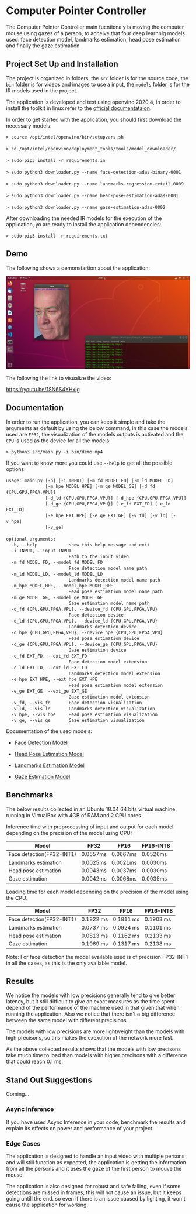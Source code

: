 # Computer Pointer Controller

The Computer Pointer Controller main fucntionaly is moving the computer mouse using gazes of a person, to acheive that four deep learnnig models used: face detection model, landmarks estimation, head pose estimation and finally the gaze estimation.

## Project Set Up and Installation




The project is organized in folders, the `src` folder is for the source code, the `bin` folder is for videos and images to use a input, the `models` folder is for the IR models
used in the project.

The application is developed and test using openvino 2020.4, in order to install the toolkit in linux refer to the [official documentataion](https://docs.openvinotoolkit.org/latest/openvino_docs_install_guides_installing_openvino_linux.html).

In order to get started with the application, you should first download the necessary models:


```
> source /opt/intel/openvino/bin/setupvars.sh

> cd /opt/intel/openvino/deployment_tools/tools/model_downloader/

> sudo pip3 install -r requirements.in

> sudo python3 downloader.py --name face-detection-adas-binary-0001

> sudo python3 downloader.py --name landmarks-regression-retail-0009

> sudo python3 downloader.py --name head-pose-estimation-adas-0001

> sudo python3 downloader.py --name gaze-estimation-adas-0002

```

After downloading the needed IR models for the execution of the application, yo are ready to install the application dependencies:

```
> sudo pip3 install -r requirements.txt
```

## Demo

The following shows a demonstartion about the application:

![Demo](img/demo.png)

The following the link to visualize the video:

https://youtu.be/1SN6S4XHxig


## Documentation

In order to run the application, you can keep it simple and take the arguments as default by using the below command, in this case the models used are `FP32`, the visualization of the models outputs is activated and the `CPU` is used as the device for all the models:

```
> python3 src/main.py -i bin/demo.mp4  
```

If you want to know more you could use `--help` to get all the possible options:

```
usage: main.py [-h] [-i INPUT] [-m_fd MODEL_FD] [-m_ld MODEL_LD]
               [-m_hpe MODEL_HPE] [-m_ge MODEL_GE] [-d_fd {CPU,GPU,FPGA,VPU}]
               [-d_ld {CPU,GPU,FPGA,VPU}] [-d_hpe {CPU,GPU,FPGA,VPU}]
               [-d_ge {CPU,GPU,FPGA,VPU}] [-e_fd EXT_FD] [-e_ld EXT_LD]
               [-e_hpe EXT_HPE] [-e_ge EXT_GE] [-v_fd] [-v_ld] [-v_hpe]
               [-v_ge]

optional arguments:
  -h, --help            show this help message and exit
  -i INPUT, --input INPUT
                        Path to the input video
  -m_fd MODEL_FD, --model_fd MODEL_FD
                        Face detection model name path
  -m_ld MODEL_LD, --model_ld MODEL_LD
                        Landmarks detection model name path
  -m_hpe MODEL_HPE, --model_hpe MODEL_HPE
                        Head pose estimation model name path
  -m_ge MODEL_GE, --model_ge MODEL_GE
                        Gaze estimation model name path
  -d_fd {CPU,GPU,FPGA,VPU}, --device_fd {CPU,GPU,FPGA,VPU}
                        Face detection device
  -d_ld {CPU,GPU,FPGA,VPU}, --device_ld {CPU,GPU,FPGA,VPU}
                        Landmarks detection device
  -d_hpe {CPU,GPU,FPGA,VPU}, --device_hpe {CPU,GPU,FPGA,VPU}
                        Head pose estimation device
  -d_ge {CPU,GPU,FPGA,VPU}, --device_ge {CPU,GPU,FPGA,VPU}
                        Gaze estimation device
  -e_fd EXT_FD, --ext_fd EXT_FD
                        Face detection model extension
  -e_ld EXT_LD, --ext_ld EXT_LD
                        Landmarks detection model extension
  -e_hpe EXT_HPE, --ext_hpe EXT_HPE
                        Head pose estimation model extension
  -e_ge EXT_GE, --ext_ge EXT_GE
                        Gaze estimation model extension
  -v_fd, --vis_fd       Face detection visualization
  -v_ld, --vis_ld       Landmarks detection visualization
  -v_hpe, --vis_hpe     Head pose estimation visualization
  -v_ge, --vis_ge       Gaze estimation visualization

```

Documentation of the used models:


* [Face Detection Model](https://docs.openvinotoolkit.org/latest/omz_models_intel_face_detection_adas_binary_0001_description_face_detection_adas_binary_0001.html)

* [Head Pose Estimation Model](https://docs.openvinotoolkit.org/latest/omz_models_intel_head_pose_estimation_adas_0001_description_head_pose_estimation_adas_0001.html)

* [Landmarks Estimation Model](https://docs.openvinotoolkit.org/latest/omz_models_intel_landmarks_regression_retail_0009_description_landmarks_regression_retail_0009.html)

* [Gaze Estimation Model](https://docs.openvinotoolkit.org/latest/omz_models_intel_gaze_estimation_adas_0002_description_gaze_estimation_adas_0002.html)

## Benchmarks

The below results collected in an Ubuntu 18.04 64 bits virtual machine running in VirtualBox with 4GB of RAM and 2 CPU cores.


Inference time with preprocessing of input and output for each model depending on the precision of the model using CPU:


| Model                         |     FP32      |   FP16    |  FP16-INT8 |
|-------------------------------|---------------|-----------|------------|
|Face detection(FP32-INT1)      |    0.0557ms   | 0.0667ms  | 0.0526ms   |
|Landmarks estimation           |    0.0025ms   | 0.0021ms  | 0.0030ms   |
|Head pose estimation           |    0.0043ms   | 0.0037ms  | 0.0030ms   |
|Gaze estimation                |    0.0042ms   | 0.0068ms  | 0.0035ms   |





Loading time for each model depending on the precision of the model using the CPU:

| Model                         |     FP32      |   FP16     |  FP16-INT8  |
|-------------------------------|---------------|------------|-------------|
|Face detection(FP32-INT1)      |  0.1822 ms    | 0.1811 ms  |  0.1903 ms  |
|Landmarks estimation           |  0.0737 ms    | 0.0924 ms  |  0.1101 ms  |
|Head pose estimation           |  0.0813 ms    | 0.1162 ms  |  0.2133 ms  |
|Gaze estimation                |  0.1069 ms    | 0.1317 ms  |  0.2138 ms  |




Note: For face detection the model available used is of precision FP32-INT1 in all the cases, as this is the only available model.

## Results

We notice the models with low precisions generally tend to give better latency, but it still difficult to give an exact measures as the time spent depend of the performance of the machine used in that given that when running the application.  Also we notice that there isn't a big difference between the same model with different precisions.

The models with low precisions are more lightweight than the models with high precisons, so this makes the exexution of the network more fast. 

As the above collected results shows that the models with low precisons take much time to load than models with higher precisons with a difference that could reach 0.1 ms.

## Stand Out Suggestions
Coming...

### Async Inference
If you have used Async Inference in your code, benchmark the results and explain its effects on power and performance of your project.

### Edge Cases

The application is designed to handle an input video with multiple persons and will still function as expected, the application is getting the information from all the persons and it uses the gaze of the first person to mouve the mouse.

The application is also designed for robust and safe failing, even if some detections are missed in frames, this will not cause an issue, but it keeps going untill the end. so even if there is an issue caused by lighting, it won't cause the application for working.